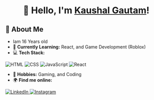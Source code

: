 <h1 align="center">👋 Hello, I'm <a href="https://github.com/KaushalLMAO" target="_blank">Kaushal Gautam</a>!</h1>

<h2>🌟 About Me</h2>
<ul>
  <li>Iam 16 Years old</li>
  <li>🌱 <strong>Currently Learning:</strong> React, and Game Development (Roblox)</li>
  <li>💻 <strong>Tech Stack:</strong></li>
</ul>
<p>
  <img src="https://img.shields.io/badge/-HTML-E34F26?logo=html5&logoColor=white&style=flat-square" alt="HTML" />
  <img src="https://img.shields.io/badge/-CSS-1572B6?logo=css3&logoColor=white&style=flat-square" alt="CSS" />
  <img src="https://img.shields.io/badge/-JavaScript-F7DF1E?logo=javascript&logoColor=black&style=flat-square" alt="JavaScript" />
  <img src="https://img.shields.io/badge/-React-61DAFB?logo=react&logoColor=black&style=flat-square" alt="React" />
</p>
<ul>
  <li>🎨 <strong>Hobbies:</strong> Gaming, and Coding</li>
  <li>🌍 <strong>Find me online:</strong></li>
</ul>
<p>
  <a href="https://linkedin.com/in/kaushal-gautam-383401337/" target="_blank">
    <img src="https://img.shields.io/badge/-LinkedIn-0077B5?logo=linkedin&logoColor=white&style=flat-square" alt="LinkedIn" />
  </a>
  <a href="https://www.instagram.com/kaushal.0990/" target="_blank">
    <img src="https://img.shields.io/badge/-Instagram-E4405F?logo=instagram&logoColor=white&style=flat-square" alt="Instagram" />
  </a>
</p>



